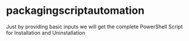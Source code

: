 # packagingscriptautomation
Just by providing basic inputs we will get the complete PowerShell Script for Installation and Uninstallation
